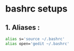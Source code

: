 # bashrc setups

## 1. Aliases : 

```bash
alias s='source ~/.bashrc'
alias open='gedit ~/.bashrc'
```